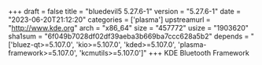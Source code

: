 +++
draft = false
title = "bluedevil5 5.27.6-1"
version = "5.27.6-1"
date = "2023-06-20T21:12:20"
categories = ['plasma']
upstreamurl = "http://www.kde.org"
arch = "x86_64"
size = "457772"
usize = "1903620"
sha1sum = "6f049b7028df02df39aeba3b669ba7ccc628a5b2"
depends = "['bluez-qt>=5.107.0', 'kio>=5.107.0', 'kded>=5.107.0', 'plasma-framework>=5.107.0', 'kcmutils>=5.107.0']"
+++
KDE Bluetooth Framework